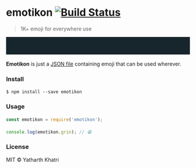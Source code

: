 # emotikon [![Build Status](https://travis-ci.org/yatharthk/emotikon.svg?branch=master)](https://travis-ci.org/yatharthk/emotikon)

> 1K+ emoji for everywhere use

![CLI example screenshot](/screenshot.gif)

**Emotikon** is just a [JSON file](/emoji.json) containing emoji that can be used wherever.

### Install

```
$ npm install --save emotikon
```

### Usage

```js
const emotikon = require('emotikon');

console.log(emotikon.grin); // 😁
```

### License
MIT © Yatharth Khatri
